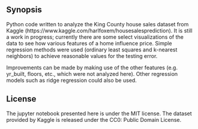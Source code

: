 ## Synopsis

<p>Python code written to analyze the King County house sales dataset from Kaggle (https://www.kaggle.com/harlfoxem/housesalesprediction).
It is still a work in progress; currently there are some select visualizations of the data to see how various features of a home influence price. Simple regression methods were used (ordinary least squares and k-nearest neighbors) to achieve reasonable values for the testing error.</p>

<p>Improvements can be made by making use of the other features (e.g. yr_built, floors, etc.,  which were not analyzed here). Other regression models such as ridge regression could also be used.</p>

## License
The jupyter notebook presented here is under the MIT license. The dataset provided by Kaggle is released under the CC0: Public Domain License.
